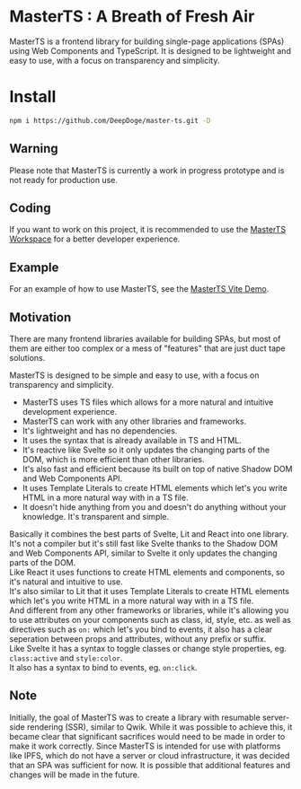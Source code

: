 # MasterTS : A Breath of Fresh Air

MasterTS is a frontend library for building single-page applications (SPAs) using Web Components and TypeScript. It is designed to be lightweight and easy to use, with a focus on transparency and simplicity.

# Install

```bash
npm i https://github.com/DeepDoge/master-ts.git -D
```

## Warning

Please note that MasterTS is currently a work in progress prototype and is not ready for production use.

## Coding

If you want to work on this project, it is recommended to use the [MasterTS Workspace](https://github.com/DeepDoge/master-ts-workspace) for a better developer experience.

## Example

For an example of how to use MasterTS, see the [MasterTS Vite Demo](https://github.com/DeepDoge/master-ts-vite-demo).

## Motivation

There are many frontend libraries available for building SPAs, but most of them are either too complex or a mess of "features" that are just duct tape solutions.

MasterTS is designed to be simple and easy to use, with a focus on transparency and simplicity.

-   MasterTS uses TS files which allows for a more natural and intuitive development experience.
-   MasterTS can work with any other libraries and frameworks.
-   It's lightweight and has no dependencies.
-   It uses the syntax that is already available in TS and HTML.
-   It's reactive like Svelte so it only updates the changing parts of the DOM, which is more efficient than other libraries.
-   It's also fast and efficient because its built on top of native Shadow DOM and Web Components API.
-   It uses Template Literals to create HTML elements which let's you write HTML in a more natural way with in a TS file.
-   It doesn't hide anything from you and doesn't do anything without your knowledge. It's transparent and simple.

Basically it combines the best parts of Svelte, Lit and React into one library.<br/>
It's not a compiler but it's still fast like Svelte thanks to the Shadow DOM and Web Components API, similar to Svelte it only updates the changing parts of the DOM.<br/>
Like React it uses functions to create HTML elements and components, so it's natural and intuitive to use.<br/>
It's also similar to Lit that it uses Template Literals to create HTML elements which let's you write HTML in a more natural way with in a TS file.<br/>
And different from any other frameworks or libraries, while it's allowing you to use attributes on your components such as class, id, style, etc.
as well as directives such as `on:` which let's you bind to events, it also has a clear seperation between props and attributes, without any prefix or suffix.<br/>
Like Svelte it has a syntax to toggle classes or change style properties, eg. `class:active` and `style:color`.<br/>
It also has a syntax to bind to events, eg. `on:click`.<br/>

## Note

Initially, the goal of MasterTS was to create a library with resumable server-side rendering (SSR), similar to Qwik. While it was possible to achieve this, it became clear that significant sacrifices would need to be made in order to make it work correctly. Since MasterTS is intended for use with platforms like IPFS, which do not have a server or cloud infrastructure, it was decided that an SPA was sufficient for now. It is possible that additional features and changes will be made in the future.
